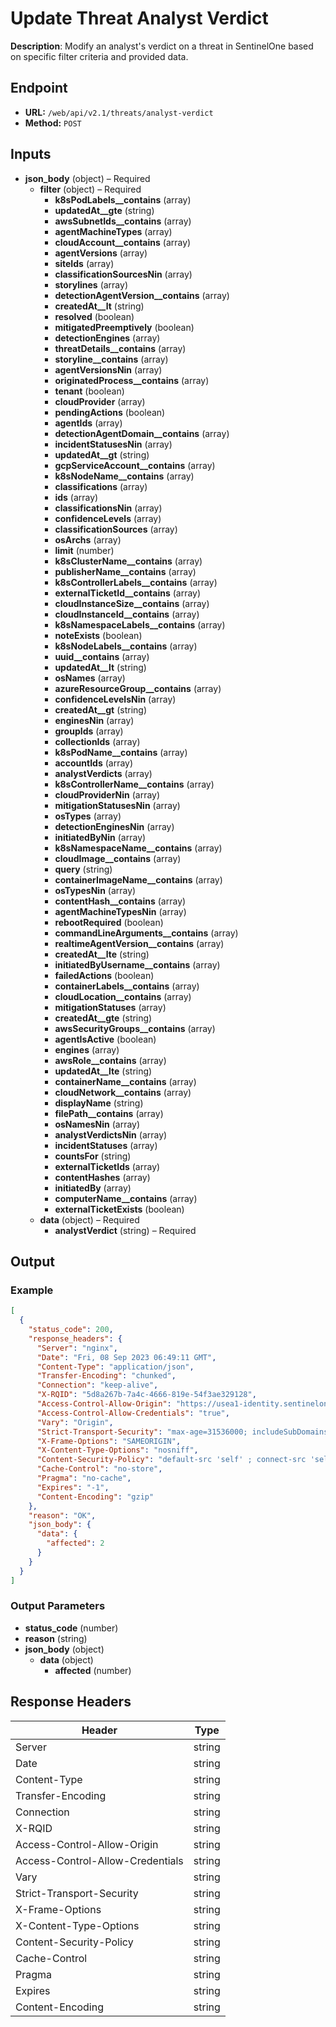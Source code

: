 # Update Threat Analyst Verdict

**Description**: Modify an analyst's verdict on a threat in SentinelOne based on specific filter criteria and provided data.

## Endpoint

- **URL:** `/web/api/v2.1/threats/analyst-verdict`
- **Method:** `POST`
## Inputs

- **json_body** (object) – Required
  - **filter** (object) – Required
    - **k8sPodLabels__contains** (array)
    - **updatedAt__gte** (string)
    - **awsSubnetIds__contains** (array)
    - **agentMachineTypes** (array)
    - **cloudAccount__contains** (array)
    - **agentVersions** (array)
    - **siteIds** (array)
    - **classificationSourcesNin** (array)
    - **storylines** (array)
    - **detectionAgentVersion__contains** (array)
    - **createdAt__lt** (string)
    - **resolved** (boolean)
    - **mitigatedPreemptively** (boolean)
    - **detectionEngines** (array)
    - **threatDetails__contains** (array)
    - **storyline__contains** (array)
    - **agentVersionsNin** (array)
    - **originatedProcess__contains** (array)
    - **tenant** (boolean)
    - **cloudProvider** (array)
    - **pendingActions** (boolean)
    - **agentIds** (array)
    - **detectionAgentDomain__contains** (array)
    - **incidentStatusesNin** (array)
    - **updatedAt__gt** (string)
    - **gcpServiceAccount__contains** (array)
    - **k8sNodeName__contains** (array)
    - **classifications** (array)
    - **ids** (array)
    - **classificationsNin** (array)
    - **confidenceLevels** (array)
    - **classificationSources** (array)
    - **osArchs** (array)
    - **limit** (number)
    - **k8sClusterName__contains** (array)
    - **publisherName__contains** (array)
    - **k8sControllerLabels__contains** (array)
    - **externalTicketId__contains** (array)
    - **cloudInstanceSize__contains** (array)
    - **cloudInstanceId__contains** (array)
    - **k8sNamespaceLabels__contains** (array)
    - **noteExists** (boolean)
    - **k8sNodeLabels__contains** (array)
    - **uuid__contains** (array)
    - **updatedAt__lt** (string)
    - **osNames** (array)
    - **azureResourceGroup__contains** (array)
    - **confidenceLevelsNin** (array)
    - **createdAt__gt** (string)
    - **enginesNin** (array)
    - **groupIds** (array)
    - **collectionIds** (array)
    - **k8sPodName__contains** (array)
    - **accountIds** (array)
    - **analystVerdicts** (array)
    - **k8sControllerName__contains** (array)
    - **cloudProviderNin** (array)
    - **mitigationStatusesNin** (array)
    - **osTypes** (array)
    - **detectionEnginesNin** (array)
    - **initiatedByNin** (array)
    - **k8sNamespaceName__contains** (array)
    - **cloudImage__contains** (array)
    - **query** (string)
    - **containerImageName__contains** (array)
    - **osTypesNin** (array)
    - **contentHash__contains** (array)
    - **agentMachineTypesNin** (array)
    - **rebootRequired** (boolean)
    - **commandLineArguments__contains** (array)
    - **realtimeAgentVersion__contains** (array)
    - **createdAt__lte** (string)
    - **initiatedByUsername__contains** (array)
    - **failedActions** (boolean)
    - **containerLabels__contains** (array)
    - **cloudLocation__contains** (array)
    - **mitigationStatuses** (array)
    - **createdAt__gte** (string)
    - **awsSecurityGroups__contains** (array)
    - **agentIsActive** (boolean)
    - **engines** (array)
    - **awsRole__contains** (array)
    - **updatedAt__lte** (string)
    - **containerName__contains** (array)
    - **cloudNetwork__contains** (array)
    - **displayName** (string)
    - **filePath__contains** (array)
    - **osNamesNin** (array)
    - **analystVerdictsNin** (array)
    - **incidentStatuses** (array)
    - **countsFor** (string)
    - **externalTicketIds** (array)
    - **contentHashes** (array)
    - **initiatedBy** (array)
    - **computerName__contains** (array)
    - **externalTicketExists** (boolean)
  - **data** (object) – Required
    - **analystVerdict** (string) – Required
## Output

### Example

```json
[
  {
    "status_code": 200,
    "response_headers": {
      "Server": "nginx",
      "Date": "Fri, 08 Sep 2023 06:49:11 GMT",
      "Content-Type": "application/json",
      "Transfer-Encoding": "chunked",
      "Connection": "keep-alive",
      "X-RQID": "5d8a267b-7a4c-4666-819e-54f3ae329128",
      "Access-Control-Allow-Origin": "https://usea1-identity.sentinelone.net",
      "Access-Control-Allow-Credentials": "true",
      "Vary": "Origin",
      "Strict-Transport-Security": "max-age=31536000; includeSubDomains",
      "X-Frame-Options": "SAMEORIGIN",
      "X-Content-Type-Options": "nosniff",
      "Content-Security-Policy": "default-src 'self' ; connect-src 'self' *.sentinelone.net cdn.pendo.io app.pendo.io *.pendo.io data.pendo.io *.scalyr.com *.storage.googleapis.com sentry.io *.sentry.io *.google-analytics.com *.gstatic.com unpkg.com cdn.auth0.com wss://*.sentinelone.net https://www.googletagmanager.com https://cdnjs.cloudflare.com data: ; script-src 'self' 'unsafe-inline' 'unsafe-eval' cdn.pendo.io app.pendo.io pendo-io-static.storage.googleapis.com cdn.pendo.io *.storage.googleapis.com data.pendo.io https://www.google-analytics.com https://www.googletagmanager.com https://unpkg.com https://cdnjs.cloudflare.com ; img-src 'self' data: https://www.google-analytics.com cdn.pendo.io app.pendo.io *.sentinelone.com *.storage.googleapis.com data.pendo.io ; style-src 'self' 'unsafe-inline' app.pendo.io cdn.pendo.io *.storage.googleapis.com https://cdnjs.cloudflare.com ; font-src 'self' data: https://cdn.auth0.com ; frame-src 'self' blob: https://receptive.io https://*.pendo.io https://pendo-io-extensions.storage.googleapis.com/ https://*.youtube.com ; frame-ancestors 'self' app.pendo.io ; object-src 'none'",
      "Cache-Control": "no-store",
      "Pragma": "no-cache",
      "Expires": "-1",
      "Content-Encoding": "gzip"
    },
    "reason": "OK",
    "json_body": {
      "data": {
        "affected": 2
      }
    }
  }
]
```
### Output Parameters

- **status_code** (number)
- **reason** (string)
- **json_body** (object)
  - **data** (object)
    - **affected** (number)
## Response Headers

| Header | Type |
|--------|------|
| Server | string |
| Date | string |
| Content-Type | string |
| Transfer-Encoding | string |
| Connection | string |
| X-RQID | string |
| Access-Control-Allow-Origin | string |
| Access-Control-Allow-Credentials | string |
| Vary | string |
| Strict-Transport-Security | string |
| X-Frame-Options | string |
| X-Content-Type-Options | string |
| Content-Security-Policy | string |
| Cache-Control | string |
| Pragma | string |
| Expires | string |
| Content-Encoding | string |